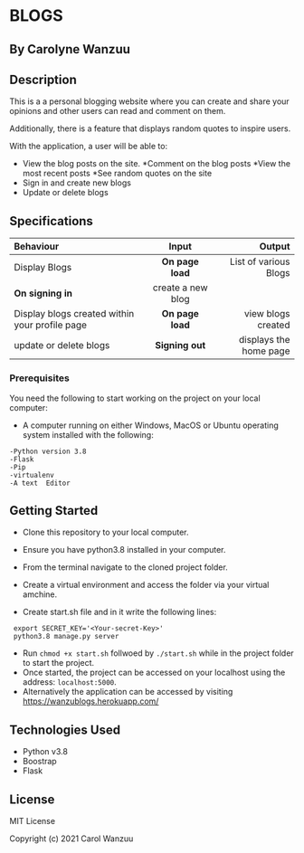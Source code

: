 # BLOGS

## By Carolyne Wanzuu

## Description
This is a a personal blogging website where you can create and share your opinions and other users can read and comment on them.

Additionally, there is a feature that displays random quotes to inspire  users. 



With the application, a user will be able to:

* View the blog posts on the site.
*Comment on the blog posts
*View the most recent posts
*See random quotes on the site
* Sign in and create new blogs
* Update or delete blogs

## Specifications
| Behaviour | Input | Output |
| :---------------- | :---------------: | ------------------: |
| Display Blogs | **On page load** | List of various Blogs|
**On signing in** | create a new blog|
| Display blogs created within your profile page | **On page load** | view blogs created |
| update or delete blogs| **Signing out** |displays the home page  |

### Prerequisites

You need the following to start working on the project on your local computer:

* A computer running on either Windows, MacOS or Ubuntu operating system installed with the following:

```
-Python version 3.8
-Flask
-Pip
-virtualenv
-A text  Editor
```

## Getting Started

* Clone this repository to your local computer.
* Ensure you have python3.8 installed in your computer.
* From the terminal navigate to the cloned project folder.
* Create a virtual environment and access the folder via your virtual amchine.

* Create start.sh file and in it write the following lines:
```
 export SECRET_KEY='<Your-secret-Key>'
 python3.8 manage.py server
```
* Run ```chmod +x start.sh``` follwoed by ``` ./start.sh ``` while in the project folder to start the project.
* Once started, the project can be accessed on your localhost using the address: ``` localhost:5000 ```.
* Alternatively the application can be accessed by visiting https://wanzublogs.herokuapp.com/

## Technologies Used

* Python v3.8
* Boostrap
* Flask


## License

MIT License

Copyright (c) 2021 Carol Wanzuu
